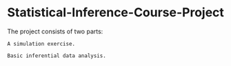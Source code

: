 # Statistical-Inference-Course-Project
The project consists of two parts:

    A simulation exercise.

    Basic inferential data analysis.
